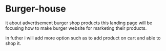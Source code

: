 # Burger-house
it about advertisement burger shop products
this landing page will be focusing how to make burger website for marketing their products.

in futher i will add more option such as to add product on cart and able to shop it.
